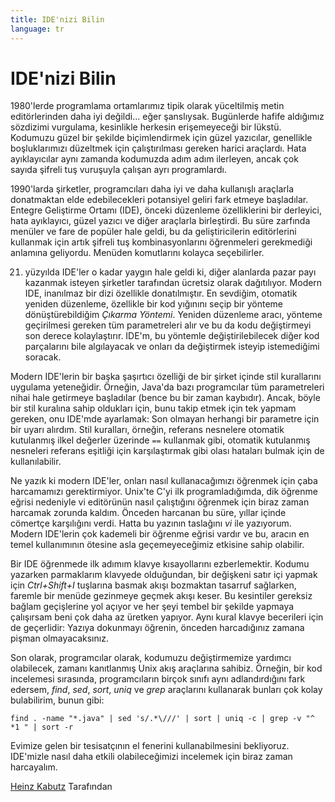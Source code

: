 ```yaml
---
title: IDE'nizi Bilin
language: tr
---
```


# IDE'nizi Bilin

1980'lerde programlama ortamlarımız tipik olarak yüceltilmiş metin editörlerinden daha iyi değildi... eğer şanslıysak. Bugünlerde hafife aldığımız sözdizimi vurgulama, kesinlikle herkesin erişemeyeceği bir lükstü. Kodumuzu güzel bir şekilde biçimlendirmek için güzel yazıcılar, genellikle boşluklarımızı düzeltmek için çalıştırılması gereken harici araçlardı. Hata ayıklayıcılar aynı zamanda kodumuzda adım adım ilerleyen, ancak çok sayıda şifreli tuş vuruşuyla çalışan ayrı programlardı.

1990'larda şirketler, programcıları daha iyi ve daha kullanışlı araçlarla donatmaktan elde edebilecekleri potansiyel geliri fark etmeye başladılar. Entegre Geliştirme Ortamı (IDE), önceki düzenleme özelliklerini bir derleyici, hata ayıklayıcı, güzel yazıcı ve diğer araçlarla birleştirdi. Bu süre zarfında menüler ve fare de popüler hale geldi, bu da geliştiricilerin editörlerini kullanmak için artık şifreli tuş kombinasyonlarını öğrenmeleri gerekmediği anlamına geliyordu. Menüden komutlarını kolayca seçebilirler.

21. yüzyılda IDE'ler o kadar yaygın hale geldi ki, diğer alanlarda pazar payı kazanmak isteyen şirketler tarafından ücretsiz olarak dağıtılıyor. Modern IDE, inanılmaz bir dizi özellikle donatılmıştır. En sevdiğim, otomatik yeniden düzenleme, özellikle bir kod yığınını seçip bir yönteme dönüştürebildiğim *Çıkarma Yöntemi*. Yeniden düzenleme aracı, yönteme geçirilmesi gereken tüm parametreleri alır ve bu da kodu değiştirmeyi son derece kolaylaştırır. IDE'm, bu yöntemle değiştirilebilecek diğer kod parçalarını bile algılayacak ve onları da değiştirmek isteyip istemediğimi soracak.

Modern IDE'lerin bir başka şaşırtıcı özelliği de bir şirket içinde stil kurallarını uygulama yeteneğidir. Örneğin, Java'da bazı programcılar tüm parametreleri nihai hale getirmeye başladılar (bence bu bir zaman kaybıdır). Ancak, böyle bir stil kuralına sahip oldukları için, bunu takip etmek için tek yapmam gereken, onu IDE'mde ayarlamak: Son olmayan herhangi bir parametre için bir uyarı alırdım. Stil kuralları, örneğin, referans nesnelere otomatik kutulanmış ilkel değerler üzerinde `==` kullanmak gibi, otomatik kutulanmış nesneleri referans eşitliği için karşılaştırmak gibi olası hataları bulmak için de kullanılabilir.

Ne yazık ki modern IDE'ler, onları nasıl kullanacağımızı öğrenmek için çaba harcamamızı gerektirmiyor. Unix'te C'yi ilk programladığımda, dik öğrenme eğrisi nedeniyle vi editörünün nasıl çalıştığını öğrenmek için biraz zaman harcamak zorunda kaldım. Önceden harcanan bu süre, yıllar içinde cömertçe karşılığını verdi. Hatta bu yazının taslağını *vi* ile yazıyorum. Modern IDE'lerin çok kademeli bir öğrenme eğrisi vardır ve bu, aracın en temel kullanımının ötesine asla geçemeyeceğimiz etkisine sahip olabilir.

Bir IDE öğrenmede ilk adımım klavye kısayollarını ezberlemektir. Kodumu yazarken parmaklarım klavyede olduğundan, bir değişkeni satır içi yapmak için *Ctrl+Shift+I* tuşlarına basmak akışı bozmaktan tasarruf sağlarken, faremle bir menüde gezinmeye geçmek akışı keser. Bu kesintiler gereksiz bağlam geçişlerine yol açıyor ve her şeyi tembel bir şekilde yapmaya çalışırsam beni çok daha az üretken yapıyor. Aynı kural klavye becerileri için de geçerlidir: Yazıya dokunmayı öğrenin, önceden harcadığınız zamana pişman olmayacaksınız.

Son olarak, programcılar olarak, kodumuzu değiştirmemize yardımcı olabilecek, zamanı kanıtlanmış Unix akış araçlarına sahibiz. Örneğin, bir kod incelemesi sırasında, programcıların birçok sınıfı aynı adlandırdığını fark edersem, *find*, *sed*, *sort*, *uniq* ve *grep* araçlarını kullanarak bunları çok kolay bulabilirim, bunun gibi:

```
find . -name "*.java" | sed 's/.*\///' | sort | uniq -c | grep -v "^ *1 " | sort -r
```

Evimize gelen bir tesisatçının el fenerini kullanabilmesini bekliyoruz. IDE'mizle nasıl daha etkili olabileceğimizi incelemek için biraz zaman harcayalım.

[Heinz Kabutz](http://programmer.97things.oreilly.com/wiki/index.php/Heinz_Kabutz) Tarafından
